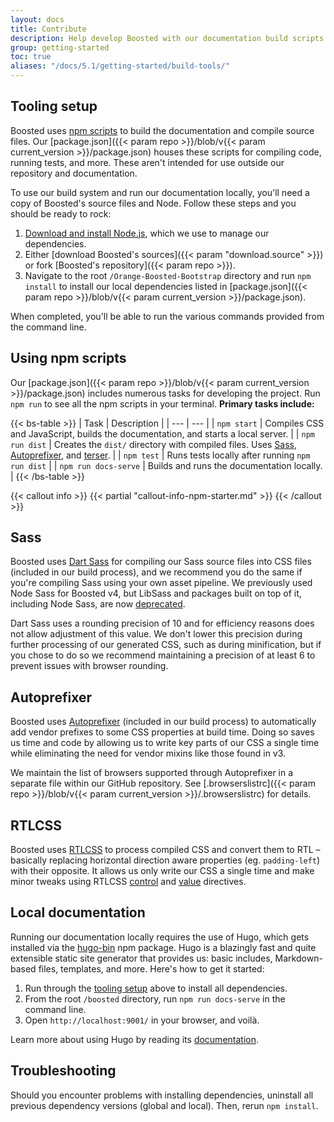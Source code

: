 ```yaml
---
layout: docs
title: Contribute
description: Help develop Boosted with our documentation build scripts and tests.
group: getting-started
toc: true
aliases: "/docs/5.1/getting-started/build-tools/"
---
```


## Tooling setup

Boosted uses [npm scripts](https://docs.npmjs.com/misc/scripts/) to build the documentation and compile source files. Our [package.json]({{< param repo >}}/blob/v{{< param current_version >}}/package.json) houses these scripts for compiling code, running tests, and more. These aren't intended for use outside our repository and documentation.

To use our build system and run our documentation locally, you'll need a copy of Boosted's source files and Node. Follow these steps and you should be ready to rock:

1. [Download and install Node.js](https://nodejs.org/en/download/), which we use to manage our dependencies.
2. Either [download Boosted's sources]({{< param "download.source" >}}) or fork [Boosted's repository]({{< param repo >}}).
3. Navigate to the root `/Orange-Boosted-Bootstrap` directory and run `npm install` to install our local dependencies listed in [package.json]({{< param repo >}}/blob/v{{< param current_version >}}/package.json).

When completed, you'll be able to run the various commands provided from the command line.

## Using npm scripts

Our [package.json]({{< param repo >}}/blob/v{{< param current_version >}}/package.json) includes numerous tasks for developing the project. Run `npm run` to see all the npm scripts in your terminal. **Primary tasks include:**

{{< bs-table >}}
| Task | Description |
| --- | --- |
| `npm start` | Compiles CSS and JavaScript, builds the documentation, and starts a local server. |
| `npm run dist` | Creates the `dist/` directory with compiled files. Uses [Sass](https://sass-lang.com/), [Autoprefixer](https://github.com/postcss/autoprefixer), and [terser](https://github.com/terser/terser). |
| `npm test` | Runs tests locally after running `npm run dist` |
| `npm run docs-serve` | Builds and runs the documentation locally. |
{{< /bs-table >}}

{{< callout info >}}
{{< partial "callout-info-npm-starter.md" >}}
{{< /callout >}}

## Sass

Boosted uses [Dart Sass](https://sass-lang.com/dart-sass) for compiling our Sass source files into CSS files (included in our build process), and we recommend you do the same if you're compiling Sass using your own asset pipeline. We previously used Node Sass for Boosted v4, but LibSass and packages built on top of it, including Node Sass, are now [deprecated](https://sass-lang.com/blog/libsass-is-deprecated).

Dart Sass uses a rounding precision of 10 and for efficiency reasons does not allow adjustment of this value. We don't lower this precision during further processing of our generated CSS, such as during minification, but if you chose to do so we recommend maintaining a precision of at least 6 to prevent issues with browser rounding.

## Autoprefixer

Boosted uses [Autoprefixer](https://github.com/postcss/autoprefixer) (included in our build process) to automatically add vendor prefixes to some CSS properties at build time. Doing so saves us time and code by allowing us to write key parts of our CSS a single time while eliminating the need for vendor mixins like those found in v3.

We maintain the list of browsers supported through Autoprefixer in a separate file within our GitHub repository. See [.browserslistrc]({{< param repo >}}/blob/v{{< param current_version >}}/.browserslistrc) for details.

## RTLCSS

Boosted uses [RTLCSS](https://rtlcss.com/) to process compiled CSS and convert them to RTL – basically replacing horizontal direction aware properties (eg. `padding-left`) with their opposite. It allows us only write our CSS a single time and make minor tweaks using RTLCSS [control](https://rtlcss.com/learn/usage-guide/control-directives/) and [value](https://rtlcss.com/learn/usage-guide/value-directives/) directives.

## Local documentation

Running our documentation locally requires the use of Hugo, which gets installed via the [hugo-bin](https://www.npmjs.com/package/hugo-bin) npm package. Hugo is a blazingly fast and quite extensible static site generator that provides us: basic includes, Markdown-based files, templates, and more. Here's how to get it started:

1. Run through the [tooling setup](#tooling-setup) above to install all dependencies.
2. From the root `/boosted` directory, run `npm run docs-serve` in the command line.
3. Open `http://localhost:9001/` in your browser, and voilà.

Learn more about using Hugo by reading its [documentation](https://gohugo.io/documentation/).

## Troubleshooting

Should you encounter problems with installing dependencies, uninstall all previous dependency versions (global and local). Then, rerun `npm install`.

